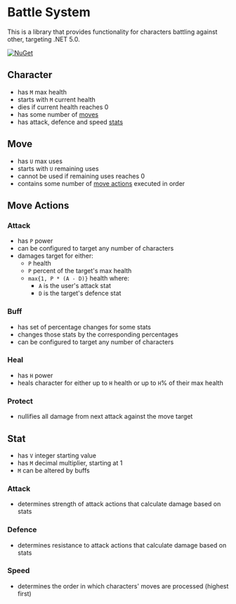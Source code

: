 # Battle System

This is a library that provides functionality for characters battling against other, targeting .NET 5.0.

[![NuGet](https://img.shields.io/nuget/v/BattleSystem.svg?logo=nuget)](https://www.nuget.org/packages/BattleSystem)

## Character

- has `M` max health
- starts with `M` current health
- dies if current health reaches 0
- has some number of [moves](#move)
- has attack, defence and speed [stats](#stat)

<a name="move"></a>
## Move

- has `U` max uses
- starts with `U` remaining uses
- cannot be used if remaining uses reaches 0
- contains some number of [move actions](#move-actions) executed in order

<a name="move-actions"></a>
## Move Actions

### Attack

- has `P` power
- can be configured to target any number of characters
- damages target for either:
    - `P` health
    - `P` percent of the target's max health
    -  `max{1, P * (A - D)}` health where:
        - `A` is the user's attack stat
        - `D` is the target's defence stat

### Buff

- has set of percentage changes for some stats
- changes those stats by the corresponding percentages
- can be configured to target any number of characters

### Heal

- has `H` power
- heals character for either up to `H` health or up to `H`% of their max health

### Protect

- nullifies all damage from next attack against the move target

<a name="stat"></a>
## Stat

- has `V` integer starting value
- has `M` decimal multiplier, starting at 1
- `M` can be altered by buffs

### Attack

- determines strength of attack actions that calculate damage based on stats

### Defence

- determines resistance to attack actions that calculate damage based on stats

### Speed

- determines the order in which characters' moves are processed (highest first)
